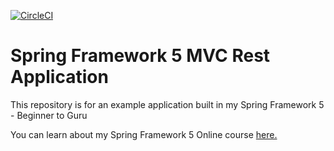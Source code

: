 [![CircleCI](https://circleci.com/gh/colwynB2K/spring5-mvc-rest.svg?style=svg)](https://circleci.com/gh/colwynB2K/spring5-mvc-rest)
# Spring Framework 5 MVC Rest Application

This repository is for an example application built in my Spring Framework 5 - Beginner to Guru

You can learn about my Spring Framework 5 Online course [here.](http://courses.springframework.guru/p/spring-framework-5-begginer-to-guru/?product_id=363173)